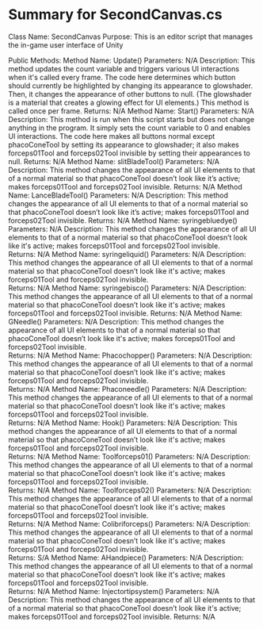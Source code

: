 # Summary for SecondCanvas.cs

 Class Name: SecondCanvas
  Purpose: This is an editor script that manages the in-game user interface of Unity

Public Methods:
Method Name: Update()
Parameters: N/A
Description: This method updates the count variable and triggers various UI interactions when it's called every frame.   The code here determines which button should currently be highlighted by changing its appearance to glowshader. Then, it changes the appearance of other buttons to null. (The glowshader is a material that creates a glowing effect for UI elements.) This method is called once per frame.
Returns: N/A
Method Name: Start()
Parameters: N/A
Description: This method is run when this script starts but does not change anything in the program. It simply sets the count variable to 0 and enables UI interactions.   The code here makes all buttons normal except phacoConeTool by setting its appearance to glowshader; it also makes forceps01Tool and forceps02Tool invisible by setting their appearances to null.
Returns: N/A
Method Name: slitBladeTool()
Parameters: N/A
Description: This method changes the appearance of all UI elements to that of a normal material so that phacoConeTool doesn’t look like it’s active; makes forceps01Tool and forceps02Tool invisible. 
Returns: N/A
Method Name: LanceBladeTool()
Parameters: N/A
Description: This method changes the appearance of all UI elements to that of a normal material so that phacoConeTool doesn’t look like it’s active; makes forceps01Tool and forceps02Tool invisible. 
Returns: N/A
Method Name: syringebluedye()
Parameters: N/A
Description: This method changes the appearance of all UI elements to that of a normal material so that phacoConeTool doesn’t look like it's active;  makes forceps01Tool and forceps02Tool invisible.  
Returns: N/A
Method Name: syringeliquid()
Parameters: N/A
Description: This method changes the appearance of all UI elements to that of a normal material so that phacoConeTool doesn’t look like it's active;  makes forceps01Tool and forceps02Tool invisible.  
Returns: N/A
Method Name: syringebisco()
Parameters: N/A
Description: This method changes the appearance of all UI elements to that of a normal material so that phacoConeTool doesn’t look like it's active; makes forceps01Tool and forceps02Tool invisible. 
Returns: N/A
Method Name: GNeedle()
Parameters: N/A
Description: This method changes the appearance of all UI elements to that of a normal material so that phacoConeTool doesn’t look like it's active; makes forceps01Tool and forceps02Tool invisible.  
Returns: N/A
Method Name: Phacochopper()
Parameters: N/A
Description: This method changes the appearance of all UI elements to that of a normal material so that phacoConeTool doesn’t look like it's active; makes forceps01Tool and forceps02Tool invisible.  
Returns: N/A
Method Name: Phaconeedle()
  Parameters: N/A
Description:  This method changes the appearance of all UI elements to that of a normal material so that phacoConeTool doesn’t look like it's active; makes forceps01Tool and forceps02Tool invisible.  
Returns: N/A
Method Name: Hook()
Parameters: N/A
Description: This method changes the appearance of all UI elements to that of a normal material so that phacoConeTool doesn’t look like it's active; makes forceps01Tool and forceps02Tool invisible.  
Returns: N/A
Method Name: Toolforceps01()
Parameters: N/A
 Description: This method changes the appearance of all UI elements to that of a normal material so that phacoConeTool doesn’t look like it's active; makes forceps01Tool and forceps02Tool invisible.  
Returns: N/A
Method Name: Toolforceps02()
Parameters: N/A
Description:  This method changes the appearance of all UI elements to that of a normal material so that phacoConeTool doesn’t look like it's active; makes forceps01Tool and forceps02Tool invisible.  
Returns: N/A
Method Name: Colibriforceps()
Parameters:  N/A
Description: This method changes the appearance of all UI elements to that of a normal material so that phacoConeTool doesn’t look like it's active; makes forceps01Tool and forceps02Tool invisible.  
Returns: S/A
Method Name: AHandpiece()
  Parameters: N/A
Description:  This method changes the appearance of all UI elements to that of a normal material so that phacoConeTool doesn’t look like it's active; makes forceps01Tool and forceps02Tool invisible.  
Returns: N/A
Method Name: Injectortipsystem()
Parameters:  N/A
Description:   This method changes the appearance of all UI elements to that of a normal material so that phacoConeTool doesn’t look like it's active; makes forceps01Tool and forceps02Tool invisible. 
Returns:   N/A